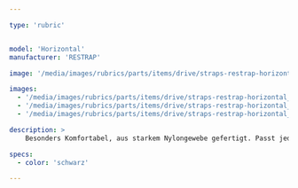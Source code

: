 ```yaml
---

type: 'rubric'


model: 'Horizontal'
manufacturer: 'RESTRAP'

image: '/media/images/rubrics/parts/items/drive/straps-restrap-horizontal_1.jpeg'

images:
  - '/media/images/rubrics/parts/items/drive/straps-restrap-horizontal_2.jpeg'
  - '/media/images/rubrics/parts/items/drive/straps-restrap-horizontal_3.jpeg'
  - '/media/images/rubrics/parts/items/drive/straps-restrap-horizontal_4.jpeg'

description: >
    Besonders Komfortabel, aus starkem Nylongewebe gefertigt. Passt jedem, dank vollständig einstellbarer Länge. Unschlagbar reißfest dank verstäkter Befestigungsösen. 100% Handarbeit aus Yorkshire, England. Aus wiederverwerteten Materialien.

specs:
  - color: 'schwarz'

---
```

